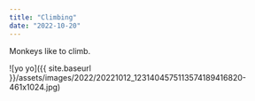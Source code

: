 ```yaml
---
title: "Climbing"
date: "2022-10-20"
---
```


Monkeys like to climb.

![yo yo]({{ site.baseurl }}/assets/images/2022/20221012_1231404575113574189416820-461x1024.jpg)
